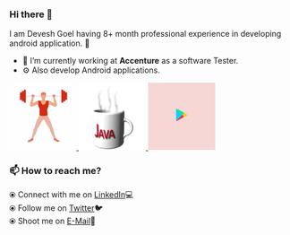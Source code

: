 ### Hi there 👋
  
  I am Devesh Goel having 8+ month professional experience in developing android application. 🎯

- 🔭 I’m currently working at **Accenture** as a software Tester.
- ⚙️ Also develop Android applications.

<p float="left">
  <a href="https://golang.org/" target="_blank" >
    <img src="https://raw.githubusercontent.com/Devesh0797/Devesh0797/master/assets/exercise.gif"  height="120" />
  </a>
  <a href="https://www.docker.com/" target="_blank" >
    <img src="https://raw.githubusercontent.com/Devesh0797/Devesh0797/master/assets/java.gif"  height="120" /> 
  </a>
  <a href="https://kubernetes.io/" target="_blank" >
    <img src="https://raw.githubusercontent.com/Devesh0797/Devesh0797/master/assets/google_play.gif"  height="120" />
  </a>
 </p>

### 📫 How to reach me? 

⦿ Connect with me on [LinkedIn](https://www.linkedin.com/in/devesh1807/)💻<br>
⦿ Follow me on [Twitter](https://twitter.com/Devesh180797)🐦<br>
⦿ Shoot me on [E-Mail](mailto:devesh97goel@gmail.com)💌<br>

<!--
**Devesh0797/Devesh0797** is a ✨ _special_ ✨ repository because its `README.md` (this file) appears on your GitHub profile.

Here are some ideas to get you started:


-->
